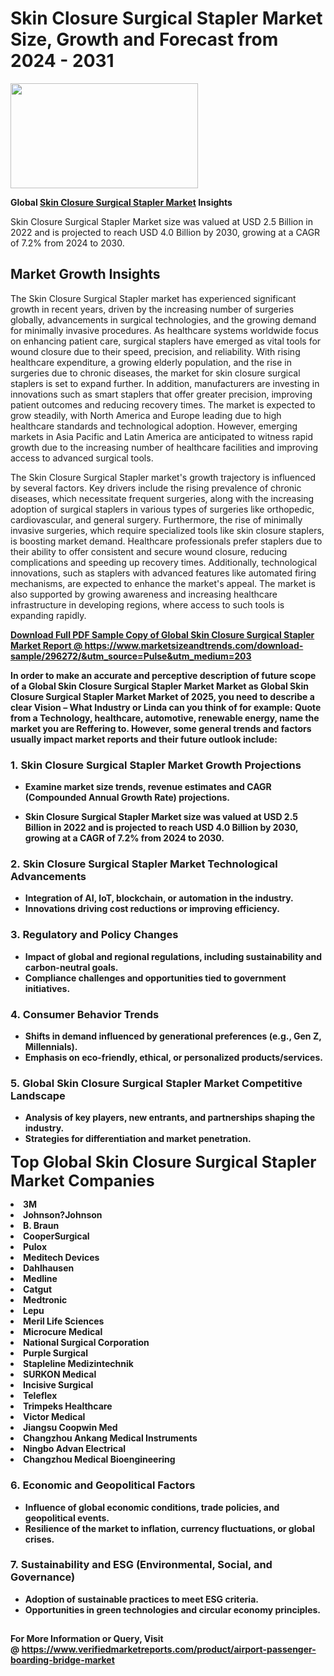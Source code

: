 <H1>Skin Closure Surgical Stapler Market Size, Growth and Forecast from 2024 - 2031</H1><img class="aligncenter size-medium wp-image-584254" src="https://thirdeyenews.in/wp-content/uploads/2024/09/Global-Market-Research-300x168.jpeg" alt="" width="300" height="168" /><p><strong>Global&nbsp;<a href="https://www.marketsizeandtrends.com/download-sample/296272/&amp;utm_source=Pulse&amp;utm_medium=203">Skin Closure Surgical Stapler Market</a> Insights</strong></p><p>Skin Closure Surgical Stapler Market size was valued at USD 2.5 Billion in 2022 and is projected to reach USD 4.0 Billion by 2030, growing at a CAGR of 7.2% from 2024 to 2030.</p><p><h2>Market Growth Insights</h2> <p>The Skin Closure Surgical Stapler market has experienced significant growth in recent years, driven by the increasing number of surgeries globally, advancements in surgical technologies, and the growing demand for minimally invasive procedures. As healthcare systems worldwide focus on enhancing patient care, surgical staplers have emerged as vital tools for wound closure due to their speed, precision, and reliability. With rising healthcare expenditure, a growing elderly population, and the rise in surgeries due to chronic diseases, the market for skin closure surgical staplers is set to expand further. In addition, manufacturers are investing in innovations such as smart staplers that offer greater precision, improving patient outcomes and reducing recovery times. The market is expected to grow steadily, with North America and Europe leading due to high healthcare standards and technological adoption. However, emerging markets in Asia Pacific and Latin America are anticipated to witness rapid growth due to the increasing number of healthcare facilities and improving access to advanced surgical tools.</p> <p><strong><a href="#"></a></strong></p> <p>The Skin Closure Surgical Stapler market's growth trajectory is influenced by several factors. Key drivers include the rising prevalence of chronic diseases, which necessitate frequent surgeries, along with the increasing adoption of surgical staplers in various types of surgeries like orthopedic, cardiovascular, and general surgery. Furthermore, the rise of minimally invasive surgeries, which require specialized tools like skin closure staplers, is boosting market demand. Healthcare professionals prefer staplers due to their ability to offer consistent and secure wound closure, reducing complications and speeding up recovery times. Additionally, technological innovations, such as staplers with advanced features like automated firing mechanisms, are expected to enhance the market's appeal. The market is also supported by growing awareness and increasing healthcare infrastructure in developing regions, where access to such tools is expanding rapidly.</p> <p><strong><a href="#"></p><p><span class=""><strong>Download Full PDF Sample Copy of Global Skin Closure Surgical Stapler Market Report</strong> @ <a href="https://www.marketsizeandtrends.com/download-sample/296272/&amp;utm_source=Pulse&amp;utm_medium=203" target="_blank">https://www.marketsizeandtrends.com/download-sample/296272/&amp;utm_source=Pulse&amp;utm_medium=203</a></span></p><p>In order to make an accurate and perceptive description of future scope of a Global&nbsp;Skin Closure Surgical Stapler Market Market as Global&nbsp;Skin Closure Surgical Stapler Market Market of 2025, you need to describe a clear Vision &ndash; What Industry or Linda can you think of for example: Quote from a Technology, healthcare, automotive, renewable energy, name the market you are Reffering to. However, some general trends and factors usually impact market reports and their future outlook include:</p><h3>1.&nbsp;<strong>Skin Closure Surgical Stapler Market Growth Projections</strong></h3><ul><li>Examine market size trends, revenue estimates and CAGR (Compounded Annual Growth Rate) projections.</li><li><p>Skin Closure Surgical Stapler Market size was valued at USD 2.5 Billion in 2022 and is projected to reach USD 4.0 Billion by 2030, growing at a CAGR of 7.2% from 2024 to 2030.</p></li></ul><h3>2.&nbsp;<strong>Skin Closure Surgical Stapler Market Technological Advancements</strong></h3><ul><li>Integration of AI, IoT, blockchain, or automation in the industry.</li><li>Innovations driving cost reductions or improving efficiency.</li></ul><h3>3.&nbsp;<strong>Regulatory and Policy Changes</strong></h3><ul><li>Impact of global and regional regulations, including sustainability and carbon-neutral goals.</li><li>Compliance challenges and opportunities tied to government initiatives.</li></ul><h3>4.&nbsp;<strong>Consumer Behavior Trends</strong></h3><ul><li>Shifts in demand influenced by generational preferences (e.g., Gen Z, Millennials).</li><li>Emphasis on eco-friendly, ethical, or personalized products/services.</li></ul><h3>5.&nbsp;<strong>Global Skin Closure Surgical Stapler Market Competitive Landscape</strong></h3><ul><li>Analysis of key players, new entrants, and partnerships shaping the industry.</li><li>Strategies for differentiation and market penetration.</li></ul><p data-pm-slice="1 1 []"><span style="color: inherit; font-family: inherit; font-size: 25px;">Top Global Skin Closure Surgical Stapler Market Companies</span></p><div class="" data-test-id=""><p><li>3M</li><li> Johnson?Johnson</li><li> B. Braun</li><li> CooperSurgical</li><li> Pulox</li><li> Meditech Devices</li><li> Dahlhausen</li><li> Medline</li><li> Catgut</li><li> Medtronic</li><li> Lepu</li><li> Meril Life Sciences</li><li> Microcure Medical</li><li> National Surgical Corporation</li><li> Purple Surgical</li><li> Stapleline Medizintechnik</li><li> SURKON Medical</li><li> Incisive Surgical</li><li> Teleflex</li><li> Trimpeks Healthcare</li><li> Victor Medical</li><li> Jiangsu Coopwin Med</li><li> Changzhou Ankang Medical Instruments</li><li> Ningbo Advan Electrical</li><li> Changzhou Medical Bioengineering</li></p></div><h3>6.&nbsp;<strong>Economic and Geopolitical Factors</strong></h3><ul><li>Influence of global economic conditions, trade policies, and geopolitical events.</li><li>Resilience of the market to inflation, currency fluctuations, or global crises.</li></ul><h3>7.&nbsp;<strong>Sustainability and ESG (Environmental, Social, and Governance)</strong></h3><ul><li>Adoption of sustainable practices to meet ESG criteria.</li><li>Opportunities in green technologies and circular economy principles.</li></ul><h2><strong style="font-size: 14px;">For More Information or Query, Visit @&nbsp;</strong><a style="background-color: #ffffff; font-size: 14px;" href="https://www.marketsizeandtrends.com/report/skin-closure-surgical-stapler-market/" target="_blank">https://www.verifiedmarketreports.com/product/airport-passenger-boarding-bridge-market</a></h2>
